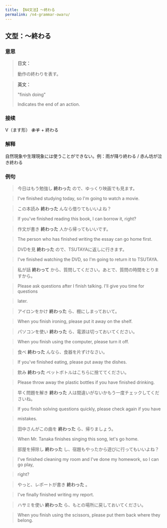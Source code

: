 ```yaml
---
title: 【N4文法】〜終わる
permalink: /n4-grammar-owaru/
---
```


## 文型：〜終わる

### 意思

> **日文：**
> 
> 動作の終わりを表す。


> **英文：**
> 
> "finish doing"
> 
> Indicates the end of an action.


### 接续

V（ます形） ~~ます~~ \+ 終わる

### 解释

自然現象や生理現象には使うことができない。例：雨が降り終わる / 赤ん坊が泣き終わる

### 例句

> 今日はもう勉強し **終わった** ので、ゆっくり映画でも見ます。

> I've finished studying today, so I'm going to watch a movie.

> この本読み **終わった** んなら借りてもいいよね？

> If you've finished reading this book, I can borrow it, right?

> 作文が書き **終わった** 人から帰ってもいいです。

> The person who has finished writing the essay can go home first.

> DVDを見 **終わった** ので、TSUTAYAに返しに行きます。

> I've finished watching the DVD, so I'm going to return it to TSUTAYA.

> 私が話 **終わって** から、質問してください。あとで、質問の時間をとりますから。

> Please ask questions after I finish talking. I'll give you time for questions

> later.

> アイロンをかけ **終わった** ら、棚にしまっておいて。

> When you finish ironing, please put it away on the shelf.

> パソコンを使い **終わった** ら、電源は切っておいてください。

> When you finish using the computer, please turn it off.

> 食べ **終わった** んなら、食器を片ずけなさい。

> If you've finished eating, please put away the dishes.

> 飲み **終わった** ペットボトルはこちらに捨ててください。

> Please throw away the plastic bottles if you have finished drinking.

> 早く問題を解き **終わった** 人は間違いがないかもう一度チェックしてくださいね。

> If you finish solving questions quickly, please check again if you have

> mistakes.

> 田中さんがこの曲を **終わった** ら、帰りましょう。

> When Mr. Tanaka finishes singing this song, let's go home.

> 部屋を掃除し **終わった** し、宿題もやったから遊びに行ってもいいよね？

> I've finished cleaning my room and I've done my homework, so I can go play,

> right?

> やっと、レポートが書き **終わった** 。

> I've finally finished writing my report.

> ハサミを使い **終わった** ら、もとの場所に戻しておいてください。

> When you finish using the scissors, please put them back where they belong.

